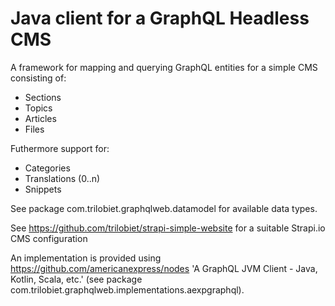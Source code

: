 # Java client for a GraphQL Headless CMS 

A framework for mapping and querying GraphQL entities for a simple CMS consisting of:

- Sections
- Topics
- Articles
- Files

Futhermore support for:

- Categories
- Translations (0..n)
- Snippets  

See package com.trilobiet.graphqlweb.datamodel for available data types.

See https://github.com/trilobiet/strapi-simple-website for a suitable Strapi.io CMS configuration 

An implementation is provided using https://github.com/americanexpress/nodes 'A GraphQL JVM Client - Java, Kotlin, Scala, etc.' 
(see package com.trilobiet.graphqlweb.implementations.aexpgraphql).


